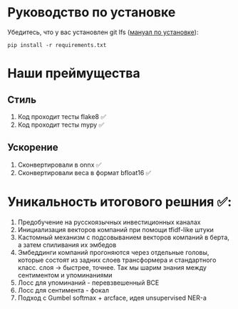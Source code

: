 # Руководство по установке

Убедитесь, что у вас установлен git lfs ([мануал по установке](https://docs.github.com/en/repositories/working-with-files/managing-large-files/installing-git-large-file-storage)):

```
pip install -r requirements.txt
```

# Наши преймущества
## Стиль
1. Код проходит тесты flake8 ✅
2. Код проходит тесты mypy ✅
## Ускорение
1. Сконвертировали в onnx ✅
2. Сконвертировали веса в формат bfloat16 ✅


# Уникальность итогового решния ✅:
1. Предобучение на русскоязычных инвестиционных каналах 
2. Инициализация векторов компаний при помощи tfidf-like штуки
3. Кастомный механизм с подсовыванием векторов компаний в берта, а затем спиливания их эмбедов
4. Эмбеддинги компаний прогоняются через отдельные головы, которые состоят из задних слоев трансформера и стандартного класс. слоя -> быстрее, точнее. Так мы шарим знания между сентиментом и упоминаниями 
5. Лосс для упоминаний - перевзвешенный BCE
6. Лосс для сентимента - фокал
7. Подход с Gumbel softmax + arcface, идея unsupervised NER-а
